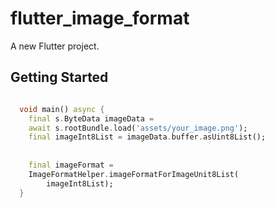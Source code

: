 # flutter_image_format

A new Flutter project.

## Getting Started

```dart

  void main() async {
    final s.ByteData imageData =
    await s.rootBundle.load('assets/your_image.png');
    final imageInt8List = imageData.buffer.asUint8List();
    
    
    final imageFormat =
    ImageFormatHelper.imageFormatForImageUnit8List(
        imageInt8List);
  }
```